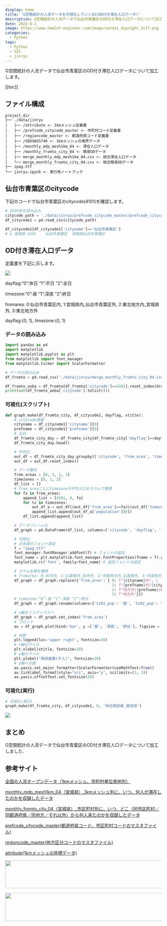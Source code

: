 ```yaml
---
display: home
title: 'G空間統計の人流データを可視化していく03(OD付き滞在人口データ)'
description: G空間統計の人流データで仙台市青葉区のOD付き滞在人口データについて加工します。
date: 2022-8-1
image: https://www.hamlet-engineer.com/image/sendai_daynight_diff.png
categories: 
  - Python
tags:
  - Python
  - GIS
  - jinryu
---
```

G空間統計の人流データで仙台市青葉区のOD付き滞在人口データについて加工します。

<!-- https://www.hamlet-engineer.com -->
<!-- ![](/image/ChordDiagram.png) -->

<!-- more -->

<ClientOnly>
  <CallInArticleAdsense />
</ClientOnly>

[[toc]]

## ファイル構成
```
project_dir
├── ./data/jinryu
│   ├── /attribute <- 1kmメッシュ定義書
│   ├── /prefcode_citycode_master <- 市町村コード定義書
│   ├── /regioncode_master <- 都道府県コード定義書
│   ├── /SDDSWS5740 <- 1kmメッシュの境界データ
│   ├── /monthly_mdp_mesh1km_04 <- 滞在人口データ
│   ├── /monthly_fromto_city_04 <- 簡易ODデータ
│   ├── merge_monthly_mdp_mesh1km_04.csv <- 統合滞在人口データ
│   └── merge_monthly_fromto_city_04.csv <- 統合簡易ODデータ
├── ipag.ttf
└── jinryu.ipynb <- 実行用ノートブック
```

## 仙台市青葉区のcitycode
下記のコードで仙台市青葉区のcitycode(4101)を確認します。

```python
# 2019年を読み込み
citycode_path = './data/jinryu/prefcode_citycode_master/prefcode_citycode_master_utf8_2019.csv'
df_citycode1 = pd.read_csv(citycode_path)

df_citycode1[df_citycode1['cityname']=='仙台市青葉区']
# 4	宮城県	4101	仙台市青葉区	宮城県仙台市青葉区
```

## OD付き滞在人口データ
定義書を下記に示します。

![](/image/monthly_fromto_city_format.png)

dayflag:“0”:休日 “1”:平日 “2”:全日

timezone:“0”:昼 “1”:深夜 “2”:終日

fromarea: 0:仙台市青葉区内, 1:宮城県内_仙台市青葉区外, 2:東北地方内_宮城県外, 3:東北地方外

dayflag:{0, 1}, timezone:{0, 1}

### データの読み込み
```python
import pandas as pd
import matplotlib
import matplotlib.pyplot as plt
from matplotlib import font_manager
from matplotlib.ticker import ScalarFormatter

# データの読み込み
df_fromto = pd.read_csv('./data/jinryu/merge_monthly_fromto_city_04.csv')

df_fromto_aoba = df_fromto[df_fromto['citycode']==4101].reset_index(drop=True)
print(set(df_fromto_aoba['citycode'].tolist()))
```

### 可視化(スクリプト)

```python
def graph_make(df_fromto_city, df_citycode1, dayflag, xtitle):
    # citycode情報
    cityname = df_citycode1['cityname'][0]
    prefname = df_citycode1['prefname'][0]
    # 全日
    df_fromto_city_day = df_fromto_city[df_fromto_city['dayflag']==dayflag]
    df_fromto_city_day.head()

    # 平均化
    out_df = df_fromto_city_day.groupby(['citycode', 'from_area', 'timezone']).mean().sort_values('population', ascending=False)
    out_df = out_df.reset_index()

    # データ整形
    from_areas = [0, 1, 2, 3]
    timezones = [0, 1, 2]
    df_list = []
    # from_areaごとにtimezoneの平均人口をカラムで整理
    for fa in from_areas:
        append_list = [4101, 0, fa]
        for tz in timezones:
            out_df_a = out_df[(out_df['from_area']==fa)&(out_df['timezone']==tz)].reset_index(drop=True)
            append_list.append(out_df_a['population'][0])
        df_list.append(append_list)

    # データフレーム化
    df_graph = pd.DataFrame(df_list, columns=['citycode', 'dayflag', 'from_area', 'tz01_pop', 'tz02_pop', 'tz03_pop'])

    # 可視化
    # 日本語のフォント設定
    f = "ipag.ttf"
    font_manager.fontManager.addfont(f) # フォントの追加
    font_name = plt.matplotlib.font_manager.FontProperties(fname = f).get_name() # 追加フォント名
    matplotlib.rc('font', family=font_name) # 追加フォントの設定

    # カラム名等を置換
    # fromarea: 0:呉市内, 1:広島県内_呉市外, 2:中国地方内_広島県外, 3:中国地方外
    df_graph = df_graph.replace({'from_area': { 0: f"{cityname}内", \
                                                1: f"{prefname}内({cityname}以外)", \
                                                2: f"地方内({prefname}以外)", \
                                                3: f"地方外"}})
    # timezone:“0”:昼 “1”:深夜 “2”:終日
    df_graph = df_graph.rename(columns={'tz01_pop': '昼', 'tz02_pop': '深夜', 'tz03_pop': '終日'})

    # x軸をインデックスへ
    df_graph = df_graph.set_index('from_area')
    # プロット
    ax = df_graph.plot(kind='bar', y =['昼', '深夜', '終日'], figsize = (25,10), fontsize = 20)

    # 判例
    plt.legend(loc='upper right', fontsize=20)
    # x軸のラベル
    plt.xlabel(xtitle, fontsize=20)
    # y軸のラベル
    plt.ylabel("来訪者数(千人)", fontsize=20)
    # y軸べき数
    ax.yaxis.set_major_formatter(ScalarFormatter(useMathText=True))
    ax.ticklabel_format(style="sci", axis="y", scilimits=(3, 3))
    ax.yaxis.offsetText.set_fontsize(20)
```

### 可視化(実行)

```python
# 可視化(実行)
graph_make(df_fromto_city, df_citycode1, 0, '休日来訪者_居住地')
```

![](/image/sendai_od.png)

## まとめ
G空間統計の人流データで仙台市青葉区のOD付き滞在人口データについて加工しました．

## 参考サイト
[全国の人流オープンデータ（1kmメッシュ、市町村単位発地別）](https://www.geospatial.jp/ckan/dataset/mlit-1km-fromto)

[monthly_mdp_mesh1km_04（宮城県）_1kmメッシュ別に、いつ、何人が滞在したのかを収録したデータ](https://www.geospatial.jp/ckan/dataset/mlit-1km-fromto/resource/38c30b0b-3e55-4375-b48e-09122905af0b)

[monthly_fromto_city_04（宮城県）_市区町村別に、いつ、どこ（同市区町村／同都道府県／同地方／それ以外）から何人来たのかを収録したデータ]()

[prefcode_citycode_master(都道府県コード、市区町村コードのマスタファイル)](https://www.geospatial.jp/ckan/dataset/mlit-1km-fromto/resource/56b103d4-70c0-4585-b5e5-1664b3515835)

[regioncode_master(地方区分コードのマスタファイル)](https://www.geospatial.jp/ckan/dataset/mlit-1km-fromto/resource/43692772-c20b-4cf6-ad35-07fa5a44df14)

[attribute(1kmメッシュの座標データ)](https://www.geospatial.jp/ckan/dataset/mlit-1km-fromto/resource/83cd91e4-c4c8-4a39-91ce-299227217939)


<ClientOnly>
  <CallInArticleAdsense />
</ClientOnly>

<!-- TechAcademy -->
<a href="//af.moshimo.com/af/c/click?a_id=2604050&p_id=1555&pc_id=2816&pl_id=29835&guid=ON" rel="nofollow" referrerpolicy="no-referrer-when-downgrade"><img src="//image.moshimo.com/af-img/0866/000000029835.jpg" width="728" height="90" style="border:none;"></a><img src="//i.moshimo.com/af/i/impression?a_id=2604050&p_id=1555&pc_id=2816&pl_id=29835" width="1" height="1" style="border:none;">

<!-- テックキャンプ -->
<a href="//af.moshimo.com/af/c/click?a_id=2641145&p_id=1770&pc_id=3386&pl_id=25847&guid=ON" rel="nofollow" referrerpolicy="no-referrer-when-downgrade"><img src="//image.moshimo.com/af-img/1115/000000025847.png" width="728" height="90" style="border:none;"></a><img src="//i.moshimo.com/af/i/impression?a_id=2641145&p_id=1770&pc_id=3386&pl_id=25847" width="1" height="1" style="border:none;">



